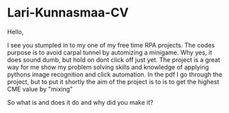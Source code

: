 # Lari-Kunnasmaa-CV

Hello, 

I see you stumpled in to my one of my free time RPA projects. The codes purpose is to avoid carpal tunnel by automizing a minigame.
Why yes, it does sound dumb, but hold on dont click off just yet. The project is a great way for me show my problem solving skills and knowledge of applying pythons image recognition and click automation. In the pdf I go through the project, but to put it shortly the aim of the project is to 
is to get the highest CME value by "mixing"




So what is and does it do and why did you make it? 



